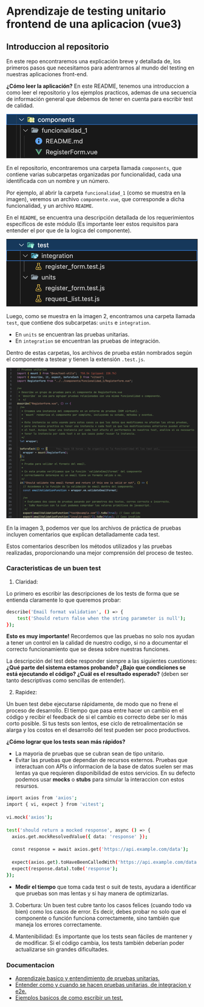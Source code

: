 # Aprendizaje de testing unitario frontend de una aplicacion (vue3)


## Introduccion al repositorio
En este repo encontraremos una explicación breve y detallada de, los primeros pasos que necesitamos para adentrarnos al mundo del testing en nuestras aplicaciones front-end.

**¿Cómo leer la aplicación?**
En este README, tenemos una introduccion a como leer el repositorio y los ejemplos practicos, ademas de una secuencia de información general que debemos de tener en cuenta para escribir test de calidad.

![Ruta de los proyectos](/src/assets/ruta_funcionalidades.png)

En el repositorio, encontraremos una carpeta llamada `components`, que contiene varias subcarpetas organizadas por funcionalidad, cada una identificada con un nombre y un número.

Por ejemplo, al abrir la carpeta `funcionalidad_1` (como se muestra en la imagen), veremos un archivo `componente.vue`, que corresponde a dicha funcionalidad, y un archivo `README`.

En el `README`, se encuentra una descripción detallada de los requerimientos específicos de este módulo (Es importante leer estos requisitos para entender el por que de la logica del componente).

![Ruta de los test de la funcionalidades](/src/assets/ruta_test_funcionalidades.png)

Luego, como se muestra en la imagen 2, encontramos una carpeta llamada `test`, que contiene dos subcarpetas: `units` e `integration`.  

- En `units` se encuentran las pruebas unitarias.  
- En `integration` se encuentran las pruebas de integración.  

Dentro de estas carpetas, los archivos de prueba están nombrados según el componente a testear y tienen la extensión `.test.js`.

![Test de ejemplo](/src/assets/test_ejemplo.png)

En la imagen 3, podemos ver que los archivos de práctica de pruebas incluyen comentarios que explican detalladamente cada test.  

Estos comentarios describen los métodos utilizados y las pruebas realizadas, proporcionando una mejor comprensión del proceso de testeo.  



### Caracteristicas de un buen test
1. Claridad:

Lo primero es escribir las descripciones de los tests de forma que se entienda claramente lo que queremos probar:

```bash
describe('Email format validation', () => {
    test('Should return false when the string parameter is null');
});
```

**Esto es muy importante!** Recordemos que las pruebas no solo nos ayudan a tener un control en la calidad de nuestro codigo, si no a documentar el correcto funcionamiento que se desea sobre nuestras funciones.

La descripción del test debe responder siempre a las siguientes cuestiones: **¿Qué parte del sistema estamos probando? ¿Bajo que condiciones se está ejecutando el código? ¿Cuál es el resultado esperado?** (deben ser tanto descriptivas como sencillas de entender).

2. Rapidez:

Un buen test debe ejecutarse rápidamente, de modo que no frene el proceso de desarrollo. El tiempo que pasa entre hacer un cambio en el código y recibir el feedback de si el cambio es correcto debe ser lo más corto posible. Si tus tests son lentos, ese ciclo de retroalimentación se alarga y los costos en el desarrollo del test pueden ser poco productivos.

**¿Cómo lograr que los tests sean más rápidos?**
- La mayoria de pruebas que se cubran sean de tipo unitario.
- Evitar las pruebas que dependan de recursos externos. Pruebas que interactuan con APIs o informacion de la base de datos suelen ser mas lentas ya que requieren disponibilidad de estos servicios. En su defecto podemos usar **mocks** o **stubs** para simular la interaccion con estos resursos.

```bash
import axios from 'axios';
import { vi, expect } from 'vitest';

vi.mock('axios');

test('should return a mocked response', async () => {
  axios.get.mockResolvedValue({ data: 'response' });

  const response = await axios.get('https://api.example.com/data');

  expect(axios.get).toHaveBeenCalledWith('https://api.example.com/data');
  expect(response.data).toBe('response');
});
```
-  **Medir el tiempo** que toma  cada test o suit de tests, ayudara a identificar que pruebas son mas lentas y si hay manera de optimizarlas.

3. Cobertura:
Un buen test cubre tanto los casos felices (cuando todo va bien) como los casos de error. Es decir, debes probar no solo que el componente o función funciona correctamente, sino también que maneja los errores correctamente.

4. Mantenibilidad:
Es importante que los tests sean fáciles de mantener y de modificar. Si el código cambia, los tests también deberían poder actualizarse sin grandes dificultades.

### Documentacion

- [Aprendizaje basico y entendimiento de pruebas unitarias.](https://aws.amazon.com/es/what-is/unit-testing/)
- [Entender como y cuando se hacen pruebas unitarias, de integracion y e2e.](https://www.youtube.com/watch?v=QdqIqGPsLW0)
- [Ejemplos basicos de como escribir un test.](https://softwarecrafters.io/react/testing-frontend)